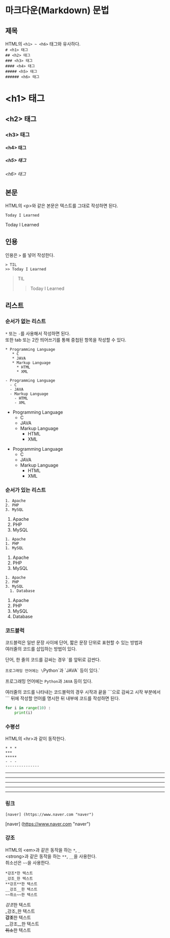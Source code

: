 # 마크다운(Markdown) 문법

## 제목
HTML의 `<h1> ~ <h6>` 태그와 유사하다.    
`# <h1> 태그`  
`## <h2> 태그`  
`### <h3> 태그`  
`#### <h4> 태그`  
`##### <h5> 태그`  
`###### <h6> 태그`  

# \<h1> 태그
## \<h2> 태그
### \<h3> 태그
#### \<h4> 태그
##### \<h5> 태그
###### \<h6> 태그       


  

## 본문
HTML의 \<p>와 같은 본문은 텍스트를 그대로 작성하면 된다.

`Today I Learned`

Today I Learned    


## 인용
인용은 `>` 를 넣어 작성한다.

```
> TIL  
>> Today I Learned
```  

> TIL
>> Today I Learned    


## 리스트
### 순서가 없는 리스트
`*` 또는 `-`를 사용해서 작성하면 된다.  
또한 tab 또는 2칸 띄어쓰기를 통해 중첩된 항목을 작성할 수 있다.

```
* Programming Language
   * C
   * JAVA
   * Markup Language
     * HTML
	 * XML
	 
- Programming Language
  - C
  - JAVA
  - Markup Language
    - HTML
	- XML
```

* Programming Language
  * C
  * JAVA
  * Markup Language
    * HTML
	* XML
	 
- Programming Language
  - C
  - JAVA
  - Markup Language
    - HTML
	- XML    


### 순서가 있는 리스트

```
1. Apache
2. PHP
3. MySQL
```
1. Apache
2. PHP
3. MySQL

```
1. Apache
1. PHP
1. MySQL
```  
1. Apache
2. PHP
3. MySQL

```
1. Apache
2. PHP
3. MySQL
  1. Database
```
1. Apache
2. PHP
3. MySQL
  1. Database      
    
  
### 코드블럭
코드블럭은 일반 문장 사이에 단어, 짧은 문장 단위로 표현할 수 있는 방법과  
여러줄의 코드를 삽입하는 방법이 있다.
  
단어, 한 줄의 코드를 감싸는 경우 `를 앞뒤로 감싼다.  

`프로그래밍 언어에는 \`Python\`과 \`JAVA\` 등이 있다.`

프로그래밍 언어에는 `Python`과 `JAVA` 등이 있다.  


여러줄의 코드를 나타내는 코드블럭의 경우 시작과 끝을 \```으로 감싸고
시작 부분에서 \``` 뒤에 작성할 언어를 명시한 뒤 내부에 코드를 작성하면 된다.

``` python
for i in range(10) :
	print(i)
```	    


### 수평선
HTML의 \<hr>과 같이 동작한다.

```
* * *
***
*****
- - -
---------------
```
* * *
***
*****
- - -
---------------




### 링크

`[naver] (https://www.naver.com "naver")`

[naver] (https://www.naver.com "naver")
    

	

### 강조
HTML의 \<em>과 같은 동작을 하는 `*`, `_`  
\<strong>과 같은 동작을 하는 `**`, `__`을 사용한다.  
취소선은 `~~`을 사용한다.

```
*강조*한 텍스트
_강조_한 텍스트
**강조**한 텍스트
__강조__한 텍스트
~~취소~~한 텍스트
```

*강조*한 텍스트  
_강조_한 텍스트  
**강조**한 텍스트  
__강조__한 텍스트  
~~취소~~한 텍스트  

